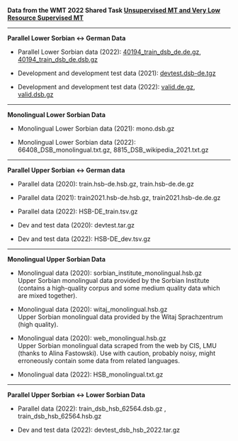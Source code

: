 **Data from the WMT 2022 Shared Task [Unsupervised MT and Very Low Resource Supervised MT](https://statmt.org/wmt22/unsup_and_very_low_res.html)**

** **

**Parallel Lower Sorbian ↔ German Data**

* Parallel Lower Sorbian data (2022): [40194_train_dsb_de.de.gz](https://github.com/mariondimarco/WMT22_UnsupVeryLowResMT_Data/raw/refs/heads/main/40194_train_dsb_de.de.gz),
                                      [40194_train_dsb_de.dsb.gz](https://github.com/mariondimarco/WMT22_UnsupVeryLowResMT_Data/raw/refs/heads/main/40194_train_dsb_de.dsb.gz)

* Development and development test data (2021): [devtest.dsb-de.tgz](https://github.com/mariondimarco/WMT22_UnsupVeryLowResMT_Data/raw/refs/heads/main/devtest.dsb-de.tgz)
* Development and development test data (2022): [valid.de.gz](https://github.com/mariondimarco/WMT22_UnsupVeryLowResMT_Data/raw/refs/heads/main/valid.de.gz),
                                                [valid.dsb.gz](https://github.com/mariondimarco/WMT22_UnsupVeryLowResMT_Data/raw/refs/heads/main/valid.dsb.gz)

** **

**Monolingual Lower Sorbian Data**

* Monolingual Lower Sorbian data (2021): mono.dsb.gz

* Monolingual Lower Sorbian data (2022): 66408_DSB_monolingual.txt.gz, 8815_DSB_wikipedia_2021.txt.gz

** **

**Parallel Upper Sorbian ↔ German data**

* Parallel data (2020): train.hsb-de.hsb.gz, train.hsb-de.de.gz
* Parallel data (2021): train2021.hsb-de.hsb.gz, train2021.hsb-de.de.gz
* Parallel data (2022): HSB-DE_train.tsv.gz

* Dev and test data (2020): devtest.tar.gz
* Dev and test data (2022): HSB-DE_dev.tsv.gz

** **

**Monolingual Upper Sorbian Data**

* Monolingual data (2020): sorbian_institute_monolingual.hsb.gz\
Upper Sorbian monolingual data provided by the Sorbian Institute (contains a high-quality corpus and some medium quality data which are mixed together).

* Monolingual data (2020): witaj_monolingual.hsb.gz\
    Upper Sorbian monolingual data provided by the Witaj Sprachzentrum (high quality).

* Monolingual data (2020): web_monolingual.hsb.gz\
    Upper Sorbian monolingual data scraped from the web by CIS, LMU (thanks to Alina Fastowski). Use with caution, probably noisy, might erroneously contain some data from related languages.

* Monolingual data (2022): HSB_monolingual.txt.gz

** **

**Parallel Upper Sorbian ↔ Lower Sorbian Data**

* Parallel data (2022): train_dsb_hsb_62564.dsb.gz , train_dsb_hsb_62564.hsb.gz

* Dev and test data (2022): devtest_dsb_hsb_2022.tar.gz
